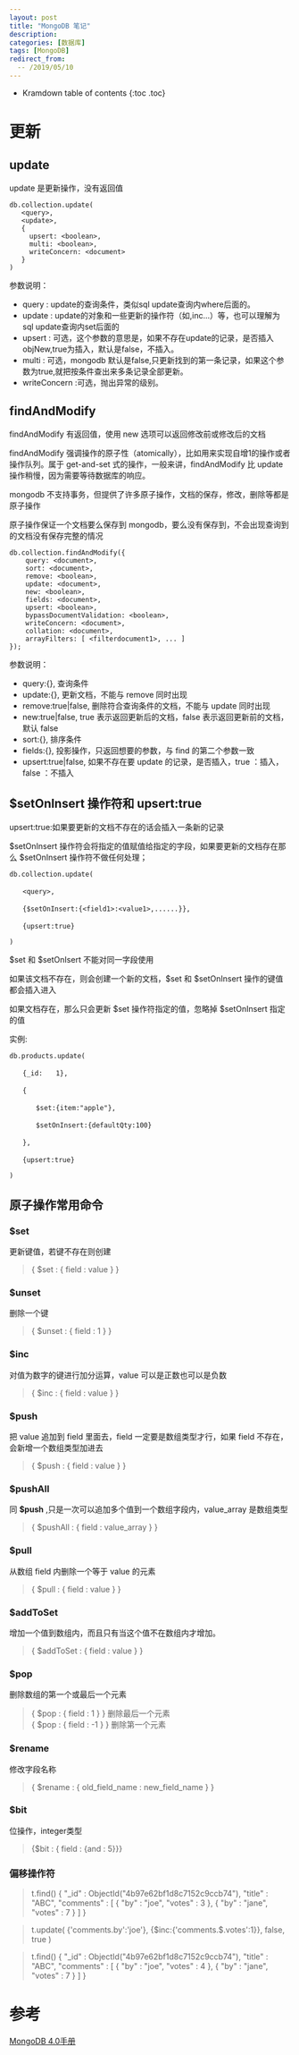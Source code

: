 ```yaml
---
layout: post
title: "MongoDB 笔记"
description:
categories: [数据库]
tags: [MongoDB]
redirect_from:
  -- /2019/05/10
---
```


* Kramdown table of contents
{:toc .toc}

# 更新

## update

update 是更新操作，没有返回值

``` 
db.collection.update(
   <query>,
   <update>,
   {
     upsert: <boolean>,
     multi: <boolean>,
     writeConcern: <document>
   }
)
```

参数说明：

* query : update的查询条件，类似sql update查询内where后面的。  
* update : update的对象和一些更新的操作符（如$,$inc...）等，也可以理解为sql update查询内set后面的  
* upsert : 可选，这个参数的意思是，如果不存在update的记录，是否插入objNew,true为插入，默认是false，不插入。  
* multi : 可选，mongodb 默认是false,只更新找到的第一条记录，如果这个参数为true,就把按条件查出来多条记录全部更新。  
* writeConcern :可选，抛出异常的级别。

## findAndModify

findAndModify 有返回值，使用 new 选项可以返回修改前或修改后的文档

findAndModify 强调操作的原子性（atomically），比如用来实现自增1的操作或者操作队列。属于 get-and-set 式的操作，一般来讲，findAndModify 比 update 操作稍慢，因为需要等待数据库的响应。

mongodb 不支持事务，但提供了许多原子操作，文档的保存，修改，删除等都是原子操作

原子操作保证一个文档要么保存到 mongodb，要么没有保存到，不会出现查询到的文档没有保存完整的情况


```
db.collection.findAndModify({
    query: <document>,
    sort: <document>,
    remove: <boolean>,
    update: <document>,
    new: <boolean>,
    fields: <document>,
    upsert: <boolean>,
    bypassDocumentValidation: <boolean>,
    writeConcern: <document>,
    collation: <document>,
    arrayFilters: [ <filterdocument1>, ... ]
});
```

参数说明：

* query:{}, 查询条件  
* update:{}, 更新文档，不能与 remove 同时出现  
* remove:true|false, 删除符合查询条件的文档，不能与 update 同时出现  
* new:true|false, true 表示返回更新后的文档，false 表示返回更新前的文档，默认 false  
* sort:{}, 排序条件  
* fields:{}, 投影操作，只返回想要的参数，与 find 的第二个参数一致  
* upsert:true|false, 如果不存在要 update 的记录，是否插入，true ：插入，false ：不插入

## $setOnInsert 操作符和 upsert:true

upsert:true:如果要更新的文档不存在的话会插入一条新的记录

$setOnInsert 操作符会将指定的值赋值给指定的字段，如果要更新的文档存在那么 $setOnInsert 操作符不做任何处理；

```
db.collection.update(

　　<query>,

　　{$setOnInsert:{<field1>:<value1>,......}},

　　{upsert:true}

)
```

$set 和 $setOnIsert 不能对同一字段使用  

如果该文档不存在，则会创建一个新的文档，$set 和 $setOnInsert 操作的键值都会插入进入  

如果文档存在，那么只会更新 $set 操作符指定的值，忽略掉 $setOnInsert 指定的值

实例:  
```
db.products.update(

　　{_id:　　1},

　　{

　　　　$set:{item:"apple"},

　　　　$setOnInsert:{defaultQty:100}

　　},

　　{upsert:true}

)
```


## 原子操作常用命令

### $set
更新键值，若键不存在则创建

> { $set : { field : value } }

### $unset
删除一个键

> { $unset : { field : 1 } }

### $inc
对值为数字的键进行加分运算，value 可以是正数也可以是负数

> { $inc : { field : value } }

### $push
把 value 追加到 field 里面去，field 一定要是数组类型才行，如果 field 不存在，会新增一个数组类型加进去

> { $push : { field : value } }

### $pushAll
同 **$push** ,只是一次可以追加多个值到一个数组字段内，value_array 是数组类型

> { $pushAll : { field : value_array } }

### $pull
从数组 field 内删除一个等于 value 的元素

> { $pull : { field : value } }

### $addToSet
增加一个值到数组内，而且只有当这个值不在数组内才增加。

> { $addToSet : { field : value } }

### $pop
删除数组的第一个或最后一个元素

> { $pop : { field : 1 } } 删除最后一个元素  
> { $pop : { field : -1 } }  删除第一个元素

### $rename
修改字段名称

> { $rename : { old_field_name : new_field_name } }

### $bit
位操作，integer类型

> {$bit : { field : {and : 5}}}

### 偏移操作符

> t.find() { "_id" : ObjectId("4b97e62bf1d8c7152c9ccb74"), "title" : "ABC", "comments" : [ { "by" : "joe", "votes" : 3 }, { "by" : "jane", "votes" : 7 } ] }
 
> t.update( {'comments.by':'joe'}, {$inc:{'comments.$.votes':1}}, false, true )
 
> t.find() { "_id" : ObjectId("4b97e62bf1d8c7152c9ccb74"), "title" : "ABC", "comments" : [ { "by" : "joe", "votes" : 4 }, { "by" : "jane", "votes" : 7 } ] }

# 参考

[MongoDB 4.0手册](https://docs.mongodb.com/manual/)